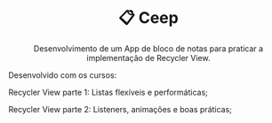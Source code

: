 <h1 align="center">📋 Ceep</h1>

<p align="center">Desenvolvimento de um App de bloco de notas para praticar a implementação de Recycler View.</p>

Desenvolvido com os cursos:

Recycler View parte 1: Listas flexíveis e performáticas;

Recycler View parte 2: Listeners, animações e boas práticas;
